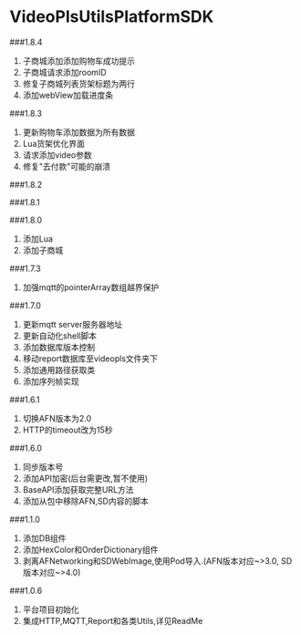 # VideoPlsUtilsPlatformSDK

###1.8.4
1. 子商城添加添加购物车成功提示
2. 子商城请求添加roomID
3. 修复子商城列表货架标题为两行
4. 添加webView加载进度条

###1.8.3
1. 更新购物车添加数据为所有数据
2. Lua货架优化界面
3. 请求添加video参数
4. 修复"去付款"可能的崩溃

###1.8.2

###1.8.1


###1.8.0
1. 添加Lua
2. 添加子商城

###1.7.3
1. 加强mqtt的pointerArray数组越界保护

###1.7.0
1. 更新mqtt server服务器地址
2. 更新自动化shell脚本
3. 添加数据库版本控制
4. 移动report数据库至videopls文件夹下
5. 添加通用路径获取类
6. 添加序列帧实现

###1.6.1
1. 切换AFN版本为2.0
2. HTTP的timeout改为15秒

###1.6.0
1. 同步版本号
2. 添加API加密(后台需更改,暂不使用)
3. BaseAPI添加获取完整URL方法
4. 添加从包中移除AFN,SD内容的脚本

###1.1.0
1. 添加DB组件
2. 添加HexColor和OrderDictionary组件
3. 剥离AFNetworking和SDWebImage,使用Pod导入.(AFN版本对应~>3.0, SD版本对应~>4.0)


###1.0.6
1. 平台项目初始化
2. 集成HTTP,MQTT,Report和各类Utils,详见ReadMe
